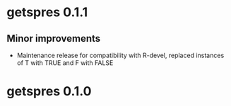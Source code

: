 # getspres 0.1.1

## Minor improvements

* Maintenance release for compatibility with R-devel, 
  replaced instances of T with TRUE and F with FALSE
  
  
# getspres 0.1.0